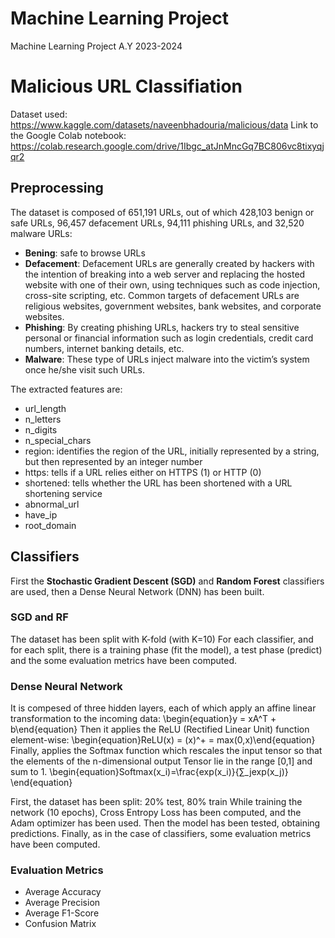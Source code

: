 # Machine Learning Project
Machine Learning Project A.Y 2023-2024

# Malicious URL Classifiation
Dataset used: https://www.kaggle.com/datasets/naveenbhadouria/malicious/data
Link to the Google Colab notebook: https://colab.research.google.com/drive/1Ibgc_atJnMncGq7BC806vc8tixyqjqr2

## Preprocessing
The dataset is composed of 651,191 URLs, out of which 428,103 benign or safe URLs, 96,457 defacement URLs, 94,111 phishing URLs, and 32,520 malware URLs:
* __Bening__: safe to browse URLs
* __Defacement__: Defacement URLs are generally created by hackers with the intention of breaking into a web server and replacing the hosted website with one of their own, using techniques such as code injection, cross-site scripting, etc. Common targets of defacement URLs are religious websites, government websites, bank websites, and corporate websites.​
* __Phishing__: By creating phishing URLs, hackers try to steal sensitive personal or financial information such as login credentials, credit card numbers, internet banking details, etc.​
* __Malware__: These type of URLs inject malware into the victim’s system once he/she visit such URLs.​

The extracted features are:
* url_length
* n_letters
* n_digits
* n_special_chars
* region: identifies the region of the URL, initially represented by a string, but then represented by an integer number
* https: tells if a URL relies either on HTTPS (1) or HTTP (0) 
* shortened: tells whether the URL has been shortened with a URL shortening service
* abnormal_url
* have_ip
* root_domain

## Classifiers
First the __Stochastic Gradient Descent (SGD)__ and __Random Forest__ classifiers are used, then a Dense Neural Network (DNN) has been built. 
### SGD and RF
The dataset has been split with K-fold (with K=10)
For each classifier, and for each split, there is a training phase (fit the model), a test phase (predict) and the some evaluation metrics have been computed.
### Dense Neural Network
It is compesed of three hidden layers, each of which apply an affine linear transformation to the incoming data: \begin{equation}y = xA^T + b\end{equation}
Then it applies the ReLU (Rectified Linear Unit) function element-wise:
\begin{equation}ReLU(x) = (x)^+ = max(0,x)\end{equation}
Finally, applies the Softmax function which rescales the input tensor so that the elements of the n-dimensional output Tensor lie in the range [0,1] and sum to 1.
\begin{equation}Softmax(x_i​)=\frac{exp(x_i)}{∑_j ​exp(x_j​)}​\end{equation}

First, the dataset has been split: 20% test, 80% train
While training the network (10 epochs), Cross Entropy Loss has been computed, and the Adam optimizer has been used.
Then the model has been tested, obtaining predictions.
Finally, as in the case of classifiers, some evaluation metrics have been computed.

### Evaluation Metrics
* Average Accuracy
* Average Precision
* Average F1-Score
* Confusion Matrix
